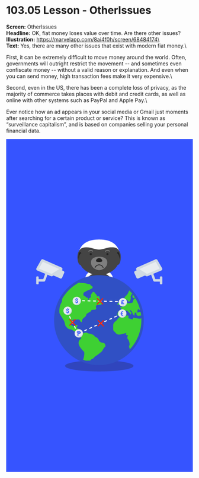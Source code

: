 # 103.05 Lesson - OtherIssues

**Screen:** OtherIssues\
**Headline:** OK, fiat money loses value over time. Are there other issues?\
**Illustration:** https://marvelapp.com/8ai4f0h/screen/68484174\
\
**Text:** Yes, there are many other issues that exist with modern fiat money.\


First, it can be extremely difficult to move money around the world. Often, governments will outright restrict the movement -- and sometimes even confiscate money -- without a valid reason or explanation. And even when you can send money, high transaction fees make it very expensive.\


Second, even in the US, there has been a complete loss of privacy, as the majority of commerce takes places with debit and credit cards, as well as online with other systems such as PayPal and Apple Pay.\


Ever notice how an ad appears in your social media or Gmail just moments after searching for a certain product or service? This is known as “surveillance capitalism”, and is based on companies selling your personal financial data.

![](<../.gitbook/assets/image (4).png>)
